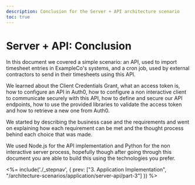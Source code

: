 ```yaml
---
description: Conclusion for the Server + API architecture scenario
toc: true
---
```


# Server + API: Conclusion

In this document we covered a simple scenario: an API, used to import timesheet entries in ExampleCo's systems, and a cron job, used by external contractors to send in their timesheets using this API.

We learned about the Client Credentials Grant, what an access token is, how to configure an API in Auth0, how to configure a non interactive client to communicate securely with this API, how to define and secure our API endpoints, how to use the provided libraries to validate the access token and how to retrieve a new one from Auth0.

We started by describing the business case and the requirements and went on explaining how each requirement can be met and the thought process behind each choice that was made.

We used Node.js for the API implementation and Python for the non interactive server process, hopefully though after going through this document you are able to build this using the technologies you prefer.

<%= include('./_stepnav', {
 prev: ["3. Application Implementation", "/architecture-scenarios/application/server-api/part-3"]
}) %>
